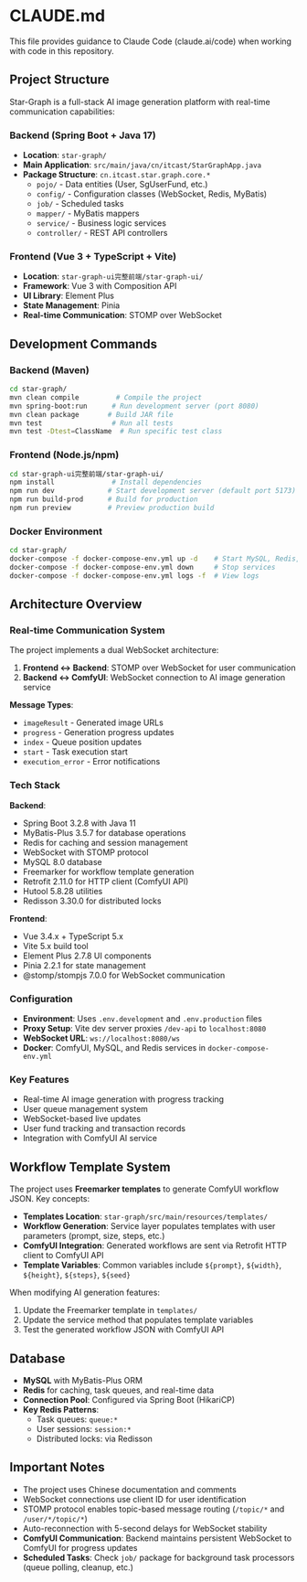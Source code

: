 # CLAUDE.md

This file provides guidance to Claude Code (claude.ai/code) when working with code in this repository.

## Project Structure

Star-Graph is a full-stack AI image generation platform with real-time communication capabilities:

### Backend (Spring Boot + Java 17)
- **Location**: `star-graph/`
- **Main Application**: `src/main/java/cn/itcast/StarGraphApp.java`
- **Package Structure**: `cn.itcast.star.graph.core.*`
  - `pojo/` - Data entities (User, SgUserFund, etc.)
  - `config/` - Configuration classes (WebSocket, Redis, MyBatis)
  - `job/` - Scheduled tasks
  - `mapper/` - MyBatis mappers
  - `service/` - Business logic services
  - `controller/` - REST API controllers

### Frontend (Vue 3 + TypeScript + Vite)
- **Location**: `star-graph-ui完整前端/star-graph-ui/`
- **Framework**: Vue 3 with Composition API
- **UI Library**: Element Plus
- **State Management**: Pinia
- **Real-time Communication**: STOMP over WebSocket

## Development Commands

### Backend (Maven)
```bash
cd star-graph/
mvn clean compile         # Compile the project
mvn spring-boot:run      # Run development server (port 8080)
mvn clean package       # Build JAR file
mvn test                 # Run all tests
mvn test -Dtest=ClassName  # Run specific test class
```

### Frontend (Node.js/npm)
```bash
cd star-graph-ui完整前端/star-graph-ui/
npm install              # Install dependencies
npm run dev             # Start development server (default port 5173)
npm run build-prod      # Build for production
npm run preview         # Preview production build
```

### Docker Environment
```bash
cd star-graph/
docker-compose -f docker-compose-env.yml up -d    # Start MySQL, Redis, ComfyUI
docker-compose -f docker-compose-env.yml down     # Stop services
docker-compose -f docker-compose-env.yml logs -f  # View logs
```

## Architecture Overview

### Real-time Communication System
The project implements a dual WebSocket architecture:
1. **Frontend ↔ Backend**: STOMP over WebSocket for user communication
2. **Backend ↔ ComfyUI**: WebSocket connection to AI image generation service

**Message Types**:
- `imageResult` - Generated image URLs
- `progress` - Generation progress updates
- `index` - Queue position updates
- `start` - Task execution start
- `execution_error` - Error notifications

### Tech Stack
**Backend**:
- Spring Boot 3.2.8 with Java 11
- MyBatis-Plus 3.5.7 for database operations
- Redis for caching and session management
- WebSocket with STOMP protocol
- MySQL 8.0 database
- Freemarker for workflow template generation
- Retrofit 2.11.0 for HTTP client (ComfyUI API)
- Hutool 5.8.28 utilities
- Redisson 3.30.0 for distributed locks

**Frontend**:
- Vue 3.4.x + TypeScript 5.x
- Vite 5.x build tool
- Element Plus 2.7.8 UI components
- Pinia 2.2.1 for state management
- @stomp/stompjs 7.0.0 for WebSocket communication

### Configuration
- **Environment**: Uses `.env.development` and `.env.production` files
- **Proxy Setup**: Vite dev server proxies `/dev-api` to `localhost:8080`
- **WebSocket URL**: `ws://localhost:8080/ws`
- **Docker**: ComfyUI, MySQL, and Redis services in `docker-compose-env.yml`

### Key Features
- Real-time AI image generation with progress tracking
- User queue management system
- WebSocket-based live updates
- User fund tracking and transaction records
- Integration with ComfyUI AI service

## Workflow Template System

The project uses **Freemarker templates** to generate ComfyUI workflow JSON. Key concepts:

- **Templates Location**: `star-graph/src/main/resources/templates/`
- **Workflow Generation**: Service layer populates templates with user parameters (prompt, size, steps, etc.)
- **ComfyUI Integration**: Generated workflows are sent via Retrofit HTTP client to ComfyUI API
- **Template Variables**: Common variables include `${prompt}`, `${width}`, `${height}`, `${steps}`, `${seed}`

When modifying AI generation features:
1. Update the Freemarker template in `templates/`
2. Update the service method that populates template variables
3. Test the generated workflow JSON with ComfyUI API

## Database
- **MySQL** with MyBatis-Plus ORM
- **Redis** for caching, task queues, and real-time data
- **Connection Pool**: Configured via Spring Boot (HikariCP)
- **Key Redis Patterns**:
  - Task queues: `queue:*`
  - User sessions: `session:*`
  - Distributed locks: via Redisson

## Important Notes
- The project uses Chinese documentation and comments
- WebSocket connections use client ID for user identification
- STOMP protocol enables topic-based message routing (`/topic/*` and `/user/*/topic/*`)
- Auto-reconnection with 5-second delays for WebSocket stability
- **ComfyUI Communication**: Backend maintains persistent WebSocket to ComfyUI for progress updates
- **Scheduled Tasks**: Check `job/` package for background task processors (queue polling, cleanup, etc.)